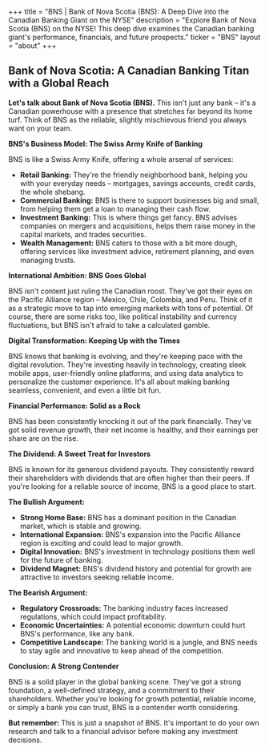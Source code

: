 +++
title = "BNS |  Bank of Nova Scotia (BNS): A Deep Dive into the Canadian Banking Giant on the NYSE"
description = "Explore Bank of Nova Scotia (BNS) on the NYSE! This deep dive examines the Canadian banking giant's performance, financials, and future prospects."
ticker = "BNS"
layout = "about"
+++

        


## Bank of Nova Scotia: A Canadian Banking Titan with a Global Reach

**Let's talk about Bank of Nova Scotia (BNS).** This isn't just any bank – it's a Canadian powerhouse with a presence that stretches far beyond its home turf.  Think of BNS as the reliable, slightly mischievous friend you always want on your team. 

**BNS's Business Model: The Swiss Army Knife of Banking**

BNS is like a Swiss Army Knife, offering a whole arsenal of services:

* **Retail Banking:** They're the friendly neighborhood bank, helping you with your everyday needs – mortgages, savings accounts, credit cards, the whole shebang.
* **Commercial Banking:** BNS is there to support businesses big and small, from helping them get a loan to managing their cash flow.
* **Investment Banking:** This is where things get fancy. BNS advises companies on mergers and acquisitions, helps them raise money in the capital markets, and trades securities. 
* **Wealth Management:**  BNS caters to those with a bit more dough, offering services like investment advice, retirement planning, and even managing trusts.

**International Ambition:  BNS Goes Global**

BNS isn't content just ruling the Canadian roost. They've got their eyes on the Pacific Alliance region – Mexico, Chile, Colombia, and Peru. Think of it as a strategic move to tap into emerging markets with tons of potential. Of course, there are some risks too, like political instability and currency fluctuations, but BNS isn't afraid to take a calculated gamble.

**Digital Transformation: Keeping Up with the Times**

BNS knows that banking is evolving, and they're keeping pace with the digital revolution. They're investing heavily in technology, creating sleek mobile apps, user-friendly online platforms, and using data analytics to personalize the customer experience. It's all about making banking seamless, convenient, and even a little bit fun.

**Financial Performance:  Solid as a Rock**

BNS has been consistently knocking it out of the park financially. They've got solid revenue growth, their net income is healthy, and their earnings per share are on the rise. 

**The Dividend: A Sweet Treat for Investors**

BNS is known for its generous dividend payouts. They consistently reward their shareholders with dividends that are often higher than their peers.  If you're looking for a reliable source of income, BNS is a good place to start.

**The Bullish Argument:**

* **Strong Home Base:** BNS has a dominant position in the Canadian market, which is stable and growing. 
* **International Expansion:** BNS's expansion into the Pacific Alliance region is exciting and could lead to major growth.
* **Digital Innovation:** BNS's investment in technology positions them well for the future of banking.
* **Dividend Magnet:**  BNS's dividend history and potential for growth are attractive to investors seeking reliable income.

**The Bearish Argument:**

* **Regulatory Crossroads:** The banking industry faces increased regulations, which could impact profitability.
* **Economic Uncertainties:**  A potential economic downturn could hurt BNS's performance, like any bank.
* **Competitive Landscape:** The banking world is a jungle, and BNS needs to stay agile and innovative to keep ahead of the competition.

**Conclusion:  A Strong Contender**

BNS is a solid player in the global banking scene. They've got a strong foundation, a well-defined strategy, and a commitment to their shareholders.  Whether you're looking for growth potential, reliable income, or simply a bank you can trust, BNS is a contender worth considering.  

**But remember:**  This is just a snapshot of BNS. It's important to do your own research and talk to a financial advisor before making any investment decisions. 

        